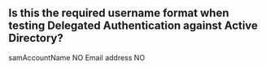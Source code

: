 ## Is this the required username format when testing Delegated Authentication against Active Directory?

samAccountName NO
Email address NO
